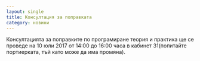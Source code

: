 ```yaml
---
layout: single
title: Консултация за поправката
category: новини
---
```


Консултацията за поправките по програмиране теория и практика ще се проведе на 10 юли 2017 от 14:00 до 
16:00 часа в кабинет 31(попитайте портиерката, тъй като може да има промяна).
